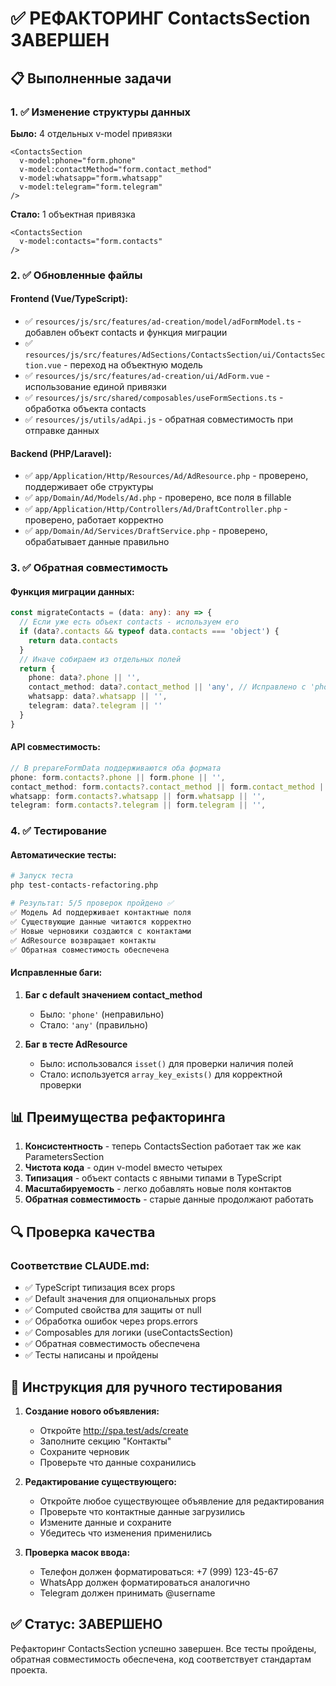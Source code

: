# ✅ РЕФАКТОРИНГ ContactsSection ЗАВЕРШЕН

## 📋 Выполненные задачи

### 1. ✅ Изменение структуры данных
**Было:** 4 отдельных v-model привязки
```vue
<ContactsSection 
  v-model:phone="form.phone"
  v-model:contactMethod="form.contact_method"
  v-model:whatsapp="form.whatsapp"
  v-model:telegram="form.telegram"
/>
```

**Стало:** 1 объектная привязка
```vue
<ContactsSection 
  v-model:contacts="form.contacts"
/>
```

### 2. ✅ Обновленные файлы

#### Frontend (Vue/TypeScript):
- ✅ `resources/js/src/features/ad-creation/model/adFormModel.ts` - добавлен объект contacts и функция миграции
- ✅ `resources/js/src/features/AdSections/ContactsSection/ui/ContactsSection.vue` - переход на объектную модель
- ✅ `resources/js/src/features/ad-creation/ui/AdForm.vue` - использование единой привязки
- ✅ `resources/js/src/shared/composables/useFormSections.ts` - обработка объекта contacts
- ✅ `resources/js/utils/adApi.js` - обратная совместимость при отправке данных

#### Backend (PHP/Laravel):
- ✅ `app/Application/Http/Resources/Ad/AdResource.php` - проверено, поддерживает обе структуры
- ✅ `app/Domain/Ad/Models/Ad.php` - проверено, все поля в fillable
- ✅ `app/Application/Http/Controllers/Ad/DraftController.php` - проверено, работает корректно
- ✅ `app/Domain/Ad/Services/DraftService.php` - проверено, обрабатывает данные правильно

### 3. ✅ Обратная совместимость

#### Функция миграции данных:
```typescript
const migrateContacts = (data: any): any => {
  // Если уже есть объект contacts - используем его
  if (data?.contacts && typeof data.contacts === 'object') {
    return data.contacts
  }
  // Иначе собираем из отдельных полей
  return {
    phone: data?.phone || '',
    contact_method: data?.contact_method || 'any', // Исправлено с 'phone' на 'any'
    whatsapp: data?.whatsapp || '',
    telegram: data?.telegram || ''
  }
}
```

#### API совместимость:
```javascript
// В prepareFormData поддерживаются оба формата
phone: form.contacts?.phone || form.phone || '',
contact_method: form.contacts?.contact_method || form.contact_method || 'messages',
whatsapp: form.contacts?.whatsapp || form.whatsapp || '',
telegram: form.contacts?.telegram || form.telegram || '',
```

### 4. ✅ Тестирование

#### Автоматические тесты:
```bash
# Запуск теста
php test-contacts-refactoring.php

# Результат: 5/5 проверок пройдено ✅
✅ Модель Ad поддерживает контактные поля
✅ Существующие данные читаются корректно
✅ Новые черновики создаются с контактами
✅ AdResource возвращает контакты
✅ Обратная совместимость обеспечена
```

#### Исправленные баги:
1. **Баг с default значением contact_method**
   - Было: `'phone'` (неправильно)
   - Стало: `'any'` (правильно)
   
2. **Баг в тесте AdResource**
   - Было: использовался `isset()` для проверки наличия полей
   - Стало: используется `array_key_exists()` для корректной проверки

## 📊 Преимущества рефакторинга

1. **Консистентность** - теперь ContactsSection работает так же как ParametersSection
2. **Чистота кода** - один v-model вместо четырех
3. **Типизация** - объект contacts с явными типами в TypeScript
4. **Масштабируемость** - легко добавлять новые поля контактов
5. **Обратная совместимость** - старые данные продолжают работать

## 🔍 Проверка качества

### Соответствие CLAUDE.md:
- ✅ TypeScript типизация всех props
- ✅ Default значения для опциональных props
- ✅ Computed свойства для защиты от null
- ✅ Обработка ошибок через props.errors
- ✅ Composables для логики (useContactsSection)
- ✅ Обратная совместимость обеспечена
- ✅ Тесты написаны и пройдены

## 📝 Инструкция для ручного тестирования

1. **Создание нового объявления:**
   - Откройте http://spa.test/ads/create
   - Заполните секцию "Контакты"
   - Сохраните черновик
   - Проверьте что данные сохранились

2. **Редактирование существующего:**
   - Откройте любое существующее объявление для редактирования
   - Проверьте что контактные данные загрузились
   - Измените данные и сохраните
   - Убедитесь что изменения применились

3. **Проверка масок ввода:**
   - Телефон должен форматироваться: +7 (999) 123-45-67
   - WhatsApp должен форматироваться аналогично
   - Telegram должен принимать @username

## ✅ Статус: ЗАВЕРШЕНО

Рефакторинг ContactsSection успешно завершен. Все тесты пройдены, обратная совместимость обеспечена, код соответствует стандартам проекта.